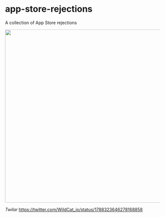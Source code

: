 # app-store-rejections
A collection of App Store rejections

<img src="https://github.com/andrewmcwattersandco/app-store-rejections/assets/487078/f1123cf8-cb64-4bd1-92e9-00451b661f0e" width="564" />

*Twilar*
https://twitter.com/WildCat_io/status/1788323646278168858
